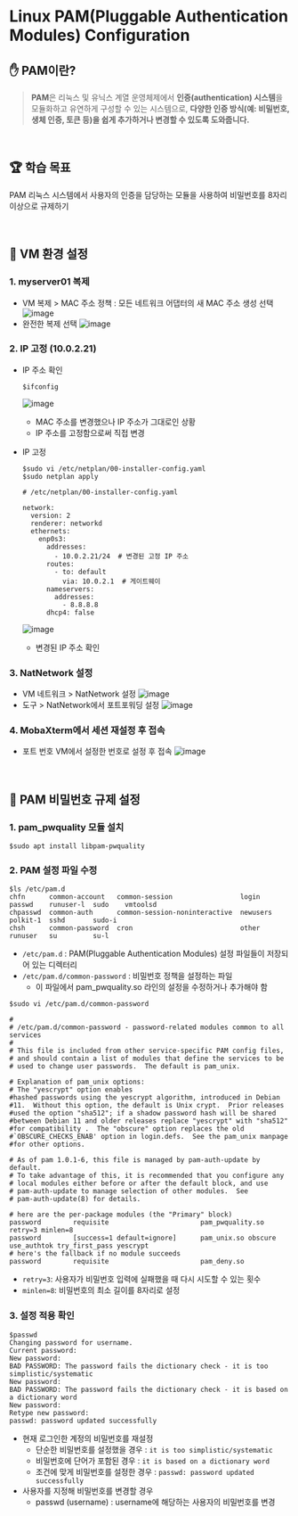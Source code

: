 # Linux PAM(Pluggable Authentication Modules) Configuration

## ✋ PAM이란?
> **PAM**은 리눅스 및 유닉스 계열 운영체제에서 **인증(authentication) 시스템**을 모듈화하고 유연하게 구성할 수 있는 시스템으로, **다양한 인증 방식(예: 비밀번호, 생체 인증, 토큰 등)을 쉽게 추가하거나 변경할 수 있도록 도와줍니다.**

<br>

## 🏆 학습 목표
PAM 리눅스 시스템에서 사용자의 인증을 담당하는 모듈을 사용하여 비밀번호를 8자리 이상으로 규제하기

<br>

## 🔧 VM 환경 설정
### 1. myserver01 복제
- VM 복제 > MAC 주소 정책 : 모든 네트워크 어댑터의 새 MAC 주소 생성 선택
  ![image](https://github.com/user-attachments/assets/77ddb923-d3af-4f50-a588-6d64abccd3b4)
- 완전한 복제 선택
  ![image](https://github.com/user-attachments/assets/a4b121d4-d944-4438-9b5e-984254db9f8e)

### 2. IP 고정 (10.0.2.21)
- IP 주소 확인
  ```
  $ifconfig
  ```
  ![image](https://github.com/user-attachments/assets/ebb304ae-8e6b-4c64-b601-6ea586dc9c58)

  - MAC 주소를 변경했으나 IP 주소가 그대로인 상황
  - IP 주소를 고정함으로써 직접 변경

- IP 고정
  ```
  $sudo vi /etc/netplan/00-installer-config.yaml
  $sudo netplan apply
  ```
  ```
  # /etc/netplan/00-installer-config.yaml
  
  network:
    version: 2
    renderer: networkd
    ethernets:
      enp0s3:
        addresses:
          - 10.0.2.21/24  # 변경된 고정 IP 주소
        routes:
          - to: default
            via: 10.0.2.1  # 게이트웨이
        nameservers:
          addresses:
            - 8.8.8.8
        dhcp4: false
  ```
  ![image](https://github.com/user-attachments/assets/172144a0-0154-4ed5-9178-a4309d23f129)
  - 변경된 IP 주소 확인

### 3. NatNetwork 설정
- VM 네트워크 > NatNetwork 설정
  ![image](https://github.com/user-attachments/assets/533a0b94-41aa-4649-890e-24aff6a3d066)
- 도구 > NatNetwork에서 포트포워딩 설정
  ![image](https://github.com/user-attachments/assets/a1dcb828-9422-4dd6-bfed-ce202589cf8c)

### 4. MobaXterm에서 세션 재설정 후 접속
- 포트 번호 VM에서 설정한 번호로 설정 후 접속
  ![image](https://github.com/user-attachments/assets/854887d1-9614-46fa-9a00-b7eb0f0833a7)

<br>

## 🔐 PAM 비밀번호 규제 설정 
### 1. pam_pwquality 모듈 설치
```
$sudo apt install libpam-pwquality
```

### 2. PAM 설정 파일 수정
```
$ls /etc/pam.d
chfn      common-account   common-session                 login     passwd    runuser-l  sudo    vmtoolsd
chpasswd  common-auth      common-session-noninteractive  newusers  polkit-1  sshd       sudo-i
chsh      common-password  cron                           other     runuser   su         su-l
```
- `/etc/pam.d` : PAM(Pluggable Authentication Modules) 설정 파일들이 저장되어 있는 디렉터리
- `/etc/pam.d/common-password` : 비밀번호 정책을 설정하는 파일
  - 이 파일에서 pam_pwquality.so 라인의 설정을 수정하거나 추가해야 함

```
$sudo vi /etc/pam.d/common-password
```
```
#
# /etc/pam.d/common-password - password-related modules common to all services
#
# This file is included from other service-specific PAM config files,
# and should contain a list of modules that define the services to be
# used to change user passwords.  The default is pam_unix.

# Explanation of pam_unix options:
# The "yescrypt" option enables
#hashed passwords using the yescrypt algorithm, introduced in Debian
#11.  Without this option, the default is Unix crypt.  Prior releases
#used the option "sha512"; if a shadow password hash will be shared
#between Debian 11 and older releases replace "yescrypt" with "sha512"
#for compatibility .  The "obscure" option replaces the old
#`OBSCURE_CHECKS_ENAB' option in login.defs.  See the pam_unix manpage
#for other options.

# As of pam 1.0.1-6, this file is managed by pam-auth-update by default.
# To take advantage of this, it is recommended that you configure any
# local modules either before or after the default block, and use
# pam-auth-update to manage selection of other modules.  See
# pam-auth-update(8) for details.

# here are the per-package modules (the "Primary" block)
password        requisite                       pam_pwquality.so retry=3 minlen=8
password        [success=1 default=ignore]      pam_unix.so obscure use_authtok try_first_pass yescrypt
# here's the fallback if no module succeeds
password        requisite                       pam_deny.so
```
- `retry=3`: 사용자가 비밀번호 입력에 실패했을 때 다시 시도할 수 있는 횟수
- `minlen=8`: 비밀번호의 최소 길이를 8자리로 설정

### 3. 설정 적용 확인
```
$passwd
Changing password for username.
Current password:
New password:
BAD PASSWORD: The password fails the dictionary check - it is too simplistic/systematic
New password:
BAD PASSWORD: The password fails the dictionary check - it is based on a dictionary word
New password:
Retype new password:
passwd: password updated successfully
```
- 현재 로그인한 계정의 비밀번호를 재설정
  - 단순한 비밀번호를 설정했을 경우 : `it is too simplistic/systematic`
  - 비밀번호에 단어가 포함된 경우 : `it is based on a dictionary word`
  - 조건에 맞게 비밀번호를 설정한 경우 : `passwd: password updated successfully`
- 사용자를 지정해 비밀번호를 변경할 경우
  - passwd (username) : username에 해당하는 사용자의 비밀번호를 변경
